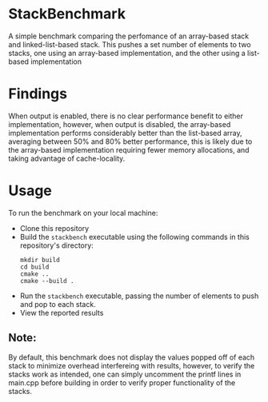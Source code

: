 # StackBenchmark
A simple benchmark comparing the perfomance of an array-based stack and linked-list-based stack.
This pushes a set number of elements to two stacks, one using an array-based implementation, and the other using a list-based implementation

# Findings
When output is enabled, there is no clear performance benefit to either implementation, however, when output is disabled, the array-based implementation performs considerably better than the list-based array, averaging between 50% and 80% better performance, this is likely due to the array-based implementation requiring fewer memory allocations, and taking advantage of cache-locality.

# Usage
To run the benchmark on your local machine: 
- Clone this repository
- Build the `stackbench` executable using the following commands in this repository's directory:
  ```
  mkdir build
  cd build
  cmake ..
  cmake --build .
  ```
- Run the `stackbench` executable, passing the number of elements to push and pop to each stack.
- View the reported results
## Note:
By default, this benchmark does not display the values popped off of each stack to minimize overhead interfereing with results, however, to verify the stacks work as intended, one can simply uncomment the printf lines in main.cpp before building in order to verify proper functionality of the stacks.
